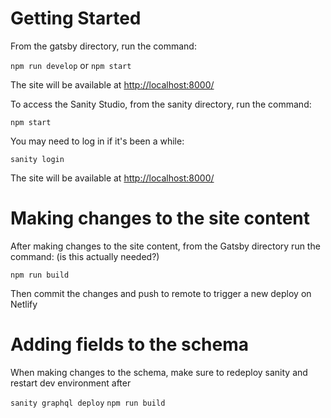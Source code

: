 # Getting Started

From the gatsby directory, run the command:

`npm run develop`
or
`npm start`

The site will be available at <http://localhost:8000/>

To access the Sanity Studio, from the sanity directory, run the command:

`npm start`

You may need to log in if it's been a while:

`sanity login`

The site will be available at <http://localhost:8000/>

# Making changes to the site content

After making changes to the site content, from the Gatsby directory run the command: (is this actually needed?)

`npm run build`

Then commit the changes and push to remote to trigger a new deploy on Netlify

# Adding fields to the schema

When making changes to the schema, make sure to redeploy sanity and restart dev environment after

`sanity graphql deploy`
`npm run build`
